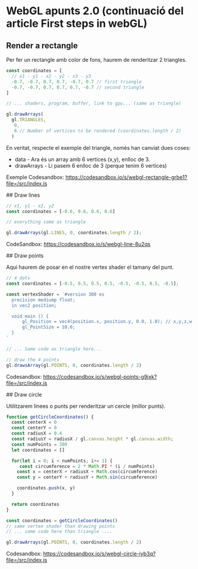 # WebGL apunts 2.0 (continuació del article First steps in webGL)

## Render a rectangle

Per fer un rectangle amb color de fons, haurem de renderitzar 2 triangles.

```js
const coordinates = [
  // x1 - y1 - x2 - y2 - x3 - y3
  -0.7, -0.7, 0.7, 0.7, -0.7, 0.7 // first triangle
  -0.7, -0.7, 0.7, 0.7, 0.7, -0.7 // second triangle
]

// ... shaders, program, buffer, link to gpu... (same as triangle)

gl.drawArrays(
  gl.TRIANGLES,
   0, 
   6 // Number of vertices to be rendered (coordinates.length / 2)
  ) 
```

En veritat, respecte el exemple del triangle, només han canviat dues coses:

* data - Ara és un array amb 6 vertices (x,y), enlloc de 3.
* drawArrays - Li pasem 6 enlloc de 3 (perque tenim 6 vertices)

Exemple Codesandbox: https://codesandbox.io/s/webgl-rectangle-grbe1?file=/src/index.js

## Draw lines

```js
// x1, y1 - x2, y2
const coordinates = [-0.6, 0.6, 0.6, 0.6]

// everything same as triangle

gl.drawArrays(gl.LINES, 0, coordinates.length / 2);
```

CodeSandbox: https://codesandbox.io/s/webgl-line-8u2qs

## Draw points

Aquí haurem de posar en el nostre vertex shader el tamany del punt.

```js
// 4 dots
const coordinates = [-0.5, 0.5, 0.5, 0.5, -0.5, -0.5, 0.5, -0.5];

const vertexShader = `#version 300 es
  precision mediump float;
  in vec2 position;

  void main () {
      gl_Position = vec4(position.x, position.y, 0.0, 1.0); // x,y,z,w
      gl_PointSize = 10.0;
  }
`

// ... Same code as triangle here...

// draw the 4 points
gl.drawsArray(gl.POINTS, 0, coordinates.length / 2)
```

Codesandbox: https://codesandbox.io/s/webgl-points-g9jxk?file=/src/index.js

## Draw circle

Utilitzarem linees o punts per renderitzar un cercle (millor punts).

```js
function getCircleCoordinates() {
  const centerX = 0
  const centerY = 0
  const radiusX = 0.4
  const radiusY = radiusX / gl.canvas.height * gl.canvas.width;
  const numPoints = 300
  let coordinates = []

  for(let i = 0; i < numPoints; i+= 1) {
     const circumference = 2 * Math.PI * (i / numPoints)
    const x = centerX + radiusX + Math.cos(circumference)
    const y = centerY + radiusY + Math.sin(circumference)

    coordinates.push(x, y)
  }

  return coordinates
}

const coordinates = getCircleCoordinates()
// same vertex shader than drawing points
// ... same code here than triangle ....

gl.drawArrays(gl.POINTS, 0, coordinates.length / 2)
```

Codesandbox: https://codesandbox.io/s/webgl-circle-iyb3q?file=/src/index.js
